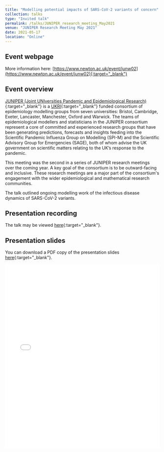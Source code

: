 ```yaml
---
title: "Modelling potential impacts of SARS-CoV-2 variants of concern"
collection: talks
type: "Invited talk"
permalink: /talks/JUNIPER_research_meeting_May2021
venue: "JUNIPER Research Meeting May 2021"
date: 2021-05-17
location: "Online"
---
```


[JUNIPER_link]: https://maths.org/juniper/
[UKRI_link]: https://www.ukri.org/
[talk_link]: https://youtu.be/yd8bKGHYzMI?t=2050

## Event webpage

More information here: [https://www.newton.ac.uk/event/junw02](https://www.newton.ac.uk/event/junw02){:target="_blank"}

## Event overview

[JUNIPER (Joint UNIversities Pandemic and Epidemiological Research)][JUNIPER_link]{:target="_blank"} is a [UKRI][UKRI_link]{:target="_blank"} funded consortium of epidemiology modelling groups from seven universities: Bristol, Cambridge, Exeter, Lancaster, Manchester, Oxford and Warwick. The teams of epidemiological modellers and statisticians in the JUNIPER consortium represent a core of committed and experienced research groups that have been generating predictions, forecasts and insights feeding into the Scientific Pandemic Influenza Group on Modelling (SPI-M) and the Scientific Advisory Group for Emergencies (SAGE), both of whom advise the UK government on scientific matters relating to the UK’s response to the pandemic.

This meeting was the second in a series of JUNIPER research meetings over the coming year. A key goal of the consortium is to be outward-facing and inclusive. These research meetings are a major part of the consortium's engagement with the wider epidemiological and mathematical research communities.

The talk outlined ongoing modelling work of the infectious disease dynamics of SARS-CoV-2 variants.

## Presentation recording
The talk may be viewed [here][talk_link]{:target="_blank"}.

## Presentation slides
You can download a PDF copy of the presentation slides [here](/files/TalkSlides/JUNIPER_research_meeting_May2021_VOC_modelling.pdf){:target="_blank"}.
<iframe src="/files/TalkSlides/JUNIPER_research_meeting_May2021_VOC_modelling.pdf" width="100%" height="600" frameborder="no" border="0" marginwidth="0" marginheight="0"></iframe>
